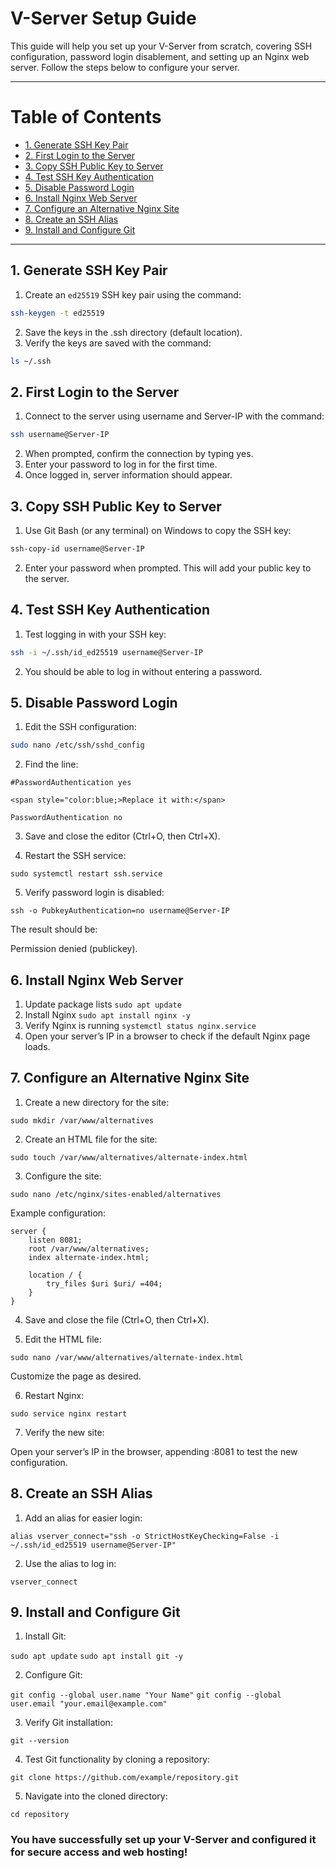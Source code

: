 # V-Server Setup Guide

This guide will help you set up your V-Server from scratch, covering SSH configuration, password login disablement, and setting up an Nginx web server. Follow the steps below to configure your server.

---

# Table of Contents

- [1. Generate SSH Key Pair](#1-generate-ssh-key-pair)
- [2. First Login to the Server](#2-first-login-to-the-server)
- [3. Copy SSH Public Key to Server](#3-copy-ssh-public-key-to-server)
- [4. Test SSH Key Authentication](#4-test-ssh-key-authentication)
- [5. Disable Password Login](#5-disable-password-login)
- [6. Install Nginx Web Server](#6-install-nginx-web-server)
- [7. Configure an Alternative Nginx Site](#7-configure-an-alternative-nginx-site)
- [8. Create an SSH Alias](#8-create-an-ssh-alias)
- [9. Install and Configure Git](#9-install-and-configure-git)

---

## 1. **Generate SSH Key Pair**

1. Create an `ed25519` SSH key pair using the command: 
```bash
ssh-keygen -t ed25519
```
2. Save the keys in the .ssh directory (default location).
3. Verify the keys are saved with the command: 
```bash
ls ~/.ssh
```
## 2. **First Login to the Server**

1. Connect to the server using username and Server-IP with the command: 
```bash
ssh username@Server-IP
```
2. When prompted, confirm the connection by typing yes.
3. Enter your password to log in for the first time.
4. Once logged in, server information should appear.

## 3. **Copy SSH Public Key to Server**

1. Use Git Bash (or any terminal) on Windows to copy the SSH key: 
```bash
ssh-copy-id username@Server-IP
```
2. Enter your password when prompted. This will add your public key to the server.

## 4. **Test SSH Key Authentication**

1. Test logging in with your SSH key:
```bash
ssh -i ~/.ssh/id_ed25519 username@Server-IP
```
2. You should be able to log in without entering a password.

## 5. **Disable Password Login**

1. Edit the SSH configuration:
```bash
sudo nano /etc/ssh/sshd_config
```
2. Find the line:
```console
#PasswordAuthentication yes

<span style="color:blue;>Replace it with:</span>

PasswordAuthentication no
```
3. Save and close the editor (Ctrl+O, then Ctrl+X).

4. Restart the SSH service:

`sudo systemctl restart ssh.service`

5. Verify password login is disabled:

`ssh -o PubkeyAuthentication=no username@Server-IP`

The result should be:

Permission denied (publickey).

## 6. Install Nginx Web Server

1. Update package lists `sudo apt update`
2. Install Nginx `sudo apt install nginx -y`
3. Verify Nginx is running `systemctl status nginx.service`
4. Open your server’s IP in a browser to check if the default Nginx page loads.

## 7. **Configure an Alternative Nginx Site**

1. Create a new directory for the site:

`sudo mkdir /var/www/alternatives`

2. Create an HTML file for the site:

`sudo touch /var/www/alternatives/alternate-index.html`

3. Configure the site:

`sudo nano /etc/nginx/sites-enabled/alternatives`

Example configuration:

```nginx
server {
    listen 8081;
    root /var/www/alternatives;
    index alternate-index.html;

    location / {
        try_files $uri $uri/ =404;
    }
}
```

4. Save and close the file (Ctrl+O, then Ctrl+X).

5. Edit the HTML file:

`sudo nano /var/www/alternatives/alternate-index.html`

Customize the page as desired.

6. Restart Nginx:

`sudo service nginx restart`

7. Verify the new site:

Open your server’s IP in the browser, appending :8081 to test the new configuration.

## 8. **Create an SSH Alias**

1. Add an alias for easier login:

`alias vserver_connect="ssh -o StrictHostKeyChecking=False -i ~/.ssh/id_ed25519 username@Server-IP"`

2. Use the alias to log in:

`vserver_connect`

## 9. **Install and Configure Git**

1. Install Git:

`sudo apt update`
`sudo apt install git -y`

2. Configure Git:

`git config --global user.name "Your Name"`
`git config --global user.email "your.email@example.com"`

3. Verify Git installation:

`git --version`

4. Test Git functionality by cloning a repository:

`git clone https://github.com/example/repository.git`

5. Navigate into the cloned directory:

`cd repository`

### You have successfully set up your V-Server and configured it for secure access and web hosting!